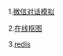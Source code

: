 1.[微信对话模拟](https://chongqingmeizhi.gitee.io/weixin-model/)

2.[在线抠图](https://www.remove.bg/zh)

3.[redis](https://app.redislabs.com/#/subscriptions/subscription/2148927/bdb)

